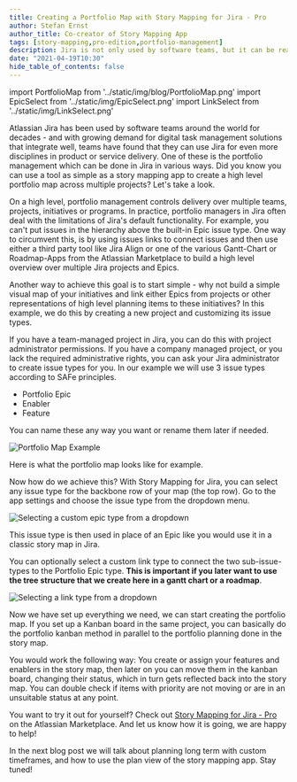 ```yaml
---
title: Creating a Portfolio Map with Story Mapping for Jira - Pro
author: Stefan Ernst
author_title: Co-creator of Story Mapping App
tags: [story-mapping,pro-edition,portfolio-management]
description: Jira is not only used by software teams, but it can be really useful even for portfolio management. Learn how you can create a simple portfolio map using Story Mapping for Jira - Pro.
date: "2021-04-19T10:30"
hide_table_of_contents: false
---
```

import PortfolioMap from '../static/img/blog/PortfolioMap.png'
import EpicSelect from '../static/img/EpicSelect.png'
import LinkSelect from '../static/img/LinkSelect.png'


Atlassian Jira has been used by software teams around the world for decades - and with
growing demand for digital task management solutions that integrate well, teams have found
that they can use Jira for even more disciplines in product or service delivery.
One of these is the portfolio management which can be done in
Jira in various ways. Did you know you can use a tool as simple as
a story mapping app to create a high level portfolio map across multiple projects?
Let's take a look.

<!--truncate-->

On a high level, portfolio management controls delivery over 
multiple teams, projects, initiatives or programs. In practice,
portfolio managers in Jira often deal with the limitations 
of Jira's default functionality. For example, you can't put issues in the hierarchy 
above the built-in Epic issue type.
One way to circumvent this, is by using issues links to connect issues
and then use either a third party tool like Jira Align or one of
the various Gantt-Chart or Roadmap-Apps from the Atlassian Marketplace
to build a high level overview over multiple Jira projects and Epics.

Another way to achieve this goal is to start simple - why not build a
simple visual map of your initiatives and link either Epics from projects or
other representations of high level planning items to these initiatives?
In this example, we do this by creating a new project and customizing its issue types.

If you have a team-managed project in Jira, you can do this
with project administrator permissions. If you have a company managed project,
or you lack the required administrative rights, you can ask your Jira
administrator to create issue types for you. In our example we will
use 3 issue types according to SAFe principles.

- Portfolio Epic
- Enabler
- Feature

You can name these any way you want or rename them later if needed.

<img src={PortfolioMap} style={{width:490,height:377}} alt="Portfolio Map Example" />

Here is what the portfolio map looks like for example.

Now how do we achieve this? With Story Mapping for Jira, you can select 
any issue type for the backbone row of your map (the top row). Go to the
app settings and choose the issue type from the dropdown menu.

<img src={EpicSelect} style={{width:245,height:232}} alt="Selecting a custom epic type from a dropdown" />

This issue type is then used in place of an Epic like you would use it in
a classic story map in Jira.

You can optionally select a custom link type to connect the two sub-issue-types
to the Portfolio Epic type. **This is important if you later want to use
the tree structure that we create here in a gantt chart or a roadmap**.

<img src={LinkSelect} style={{width:245,height:232}} alt="Selecting a link type from a dropdown" />

Now we have set up everything we need, we can start creating the portfolio map.
If you set up a Kanban board in the same project, you can basically
do the portfolio kanban method in parallel to the portfolio planning done in the 
story map. 

You would work the following way: You create or assign your features and enablers
in the story map, then later on you can move them in the kanban board, changing
their status, which in turn gets reflected back into the story map. You can
double check if items with priority are not moving or are in an unsuitable
status at any point.

You want to try it out for yourself? 
Check out [Story Mapping for Jira - Pro](https://marketplace.atlassian.com/1224417) on the Atlassian Marketplace.
And let us know how it is going, we are happy to help!

In the next blog post we will talk about planning long term with
custom timeframes, and how to use the plan view of the story mapping app. Stay tuned!
